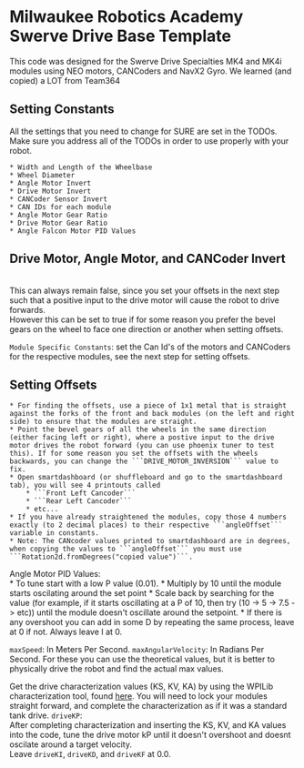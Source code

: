 # Milwaukee Robotics Academy Swerve Drive Base Template

This code was designed for the Swerve Drive Specialties MK4 and MK4i modules using NEO motors, CANCoders and NavX2 Gyro. We learned (and copied) a LOT from Team364 

**Setting Constants**
----
All the settings that you need to change for SURE are set in the TODOs. Make sure you address all of the TODOs in order to use properly with your robot.

    * Width and Length of the Wheelbase
    * Wheel Diameter
    * Angle Motor Invert
    * Drive Motor Invert
    * CANCoder Sensor Invert
    * CAN IDs for each module
    * Angle Motor Gear Ratio
    * Drive Motor Gear Ratio
    * Angle Falcon Motor PID Values

**Drive Motor, Angle Motor, and CANCoder Invert** 
----
<br>This can always remain false, since you set your offsets in the next step such that a positive input to the drive motor will cause the robot to drive forwards.
<br>However this can be set to true if for some reason you prefer the bevel gears on the wheel to face one direction or another when setting offsets. 

```Module Specific Constants```: set the Can Id's of the motors and CANCoders for the respective modules, see the next step for setting offsets.

**Setting Offsets** 
----
    * For finding the offsets, use a piece of 1x1 metal that is straight against the forks of the front and back modules (on the left and right side) to ensure that the modules are straight. 
    * Point the bevel gears of all the wheels in the same direction (either facing left or right), where a postive input to the drive motor drives the robot forward (you can use phoenix tuner to test this). If for some reason you set the offsets with the wheels backwards, you can change the ```DRIVE_MOTOR_INVERSION``` value to fix.
    * Open smartdashboard (or shuffleboard and go to the smartdashboard tab), you will see 4 printouts called 
        * ```Front Left Cancoder```
        * ```Rear Left Cancoder```
        * etc... 
    * If you have already straightened the modules, copy those 4 numbers exactly (to 2 decimal places) to their respective ```angleOffset``` variable in constants.
    * Note: The CANcoder values printed to smartdashboard are in degrees, when copying the values to ```angleOffset``` you must use ```Rotation2d.fromDegrees("copied value")```.

 Angle Motor PID Values: <br>
    * To tune start with a low P value (0.01).
    * Multiply by 10 until the module starts oscilating around the set point
    * Scale back by searching for the value (for example, if it starts oscillating at a P of 10, then try (10 -> 5 -> 7.5 -> etc)) until the module doesn't oscillate around the setpoint.
    * If there is any overshoot you can add in some D by repeating the same process, leave at 0 if not. Always leave I at 0.

```maxSpeed```: In Meters Per Second. ```maxAngularVelocity```: In Radians Per Second. For these you can use the theoretical values, but it is better to physically drive the robot and find the actual max values.


Get the drive characterization values (KS, KV, KA) by using the WPILib characterization tool, found [here](https://docs.wpilib.org/en/stable/docs/software/wpilib-tools/robot-characterization/introduction.html). You will need to lock your modules straight forward, and complete the characterization as if it was a standard tank drive.
```driveKP```: 
<br>After completing characterization and inserting the KS, KV, and KA values into the code, tune the drive motor kP until it doesn't overshoot and doesnt oscilate around a target velocity.
<br>Leave ```driveKI```, ```driveKD```, and ```driveKF``` at 0.0.

